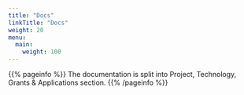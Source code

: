 ```yaml
---
title: "Docs"
linkTitle: "Docs"
weight: 20
menu:
  main:
    weight: 100
---
```


{{% pageinfo %}}
The documentation is split into Project, Technology, Grants & Applications section.
{{% /pageinfo %}}
